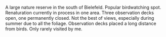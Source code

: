 A large nature reserve in the south of Bielefeld. Popular birdwatching spot. Renaturation currently in process in one area. Three observation decks open, one permanently closed. Not the best of views, especially during summer due to all the foliage. Observation decks placed a long distance from birds. Only rarely visited by me. 